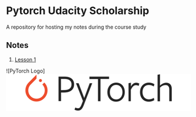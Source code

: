 # Pytorch Udacity Scholarship
A repository for hosting my notes during the course study

## Notes

1. [Lesson 1](/notes/Lesson-2.md)

![PyTorch Logo]<img src="/images/Pytorch_logo_with_text.png" height="102.5" width="512.5">
